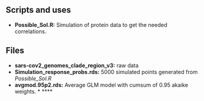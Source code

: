 
## Scripts and uses

  - **Possible\_Sol.R:** Simulation of protein data to get the needed
    correlations.

## Files

  - **sars-cov2\_genomes\_clade\_region\_v3:** raw data
  - **Simulation\_response\_probs.rds:** 5000 simulated points generated
    from *Possible\_Sol.R*
  - **avgmod.95p2.rds:** Average GLM model with cumsum of 0.95 akaike
    weights. \* \*\*\*\*
